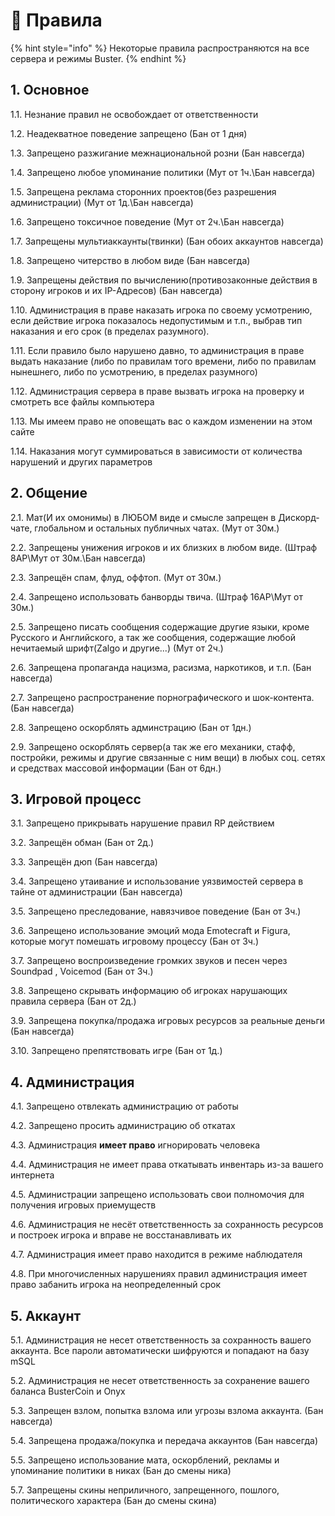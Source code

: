# 📃 Правила

{% hint style="info" %}
Некоторые правила распространяются на все сервера и режимы Buster.
{% endhint %}

## 1. Основное

1.1. Незнание правил не освобождает от ответственности&#x20;

1.2. Неадекватное поведение запрещено (Бан от 1 дня)

1.3. Запрещено разжигание межнациональной розни (Бан навсегда)

1.4. Запрещено любое упоминание политики (Мут от 1ч.\Бан навсегда)

1.5. Запрещена реклама сторонних проектов(без разрешения администрации) (Мут от 1д.\Бан навсегда)

1.6. Запрещено токсичное поведение (Мут от 2ч.\Бан навсегда)

1.7. Запрещены мультиаккаунты(твинки) (Бан обоих аккаунтов навсегда)

1.8. Запрещено читерство в любом виде (Бан навсегда)

1.9. Запрещены действия по вычислению(противозаконные действия в сторону игроков и их IP-Адресов) (Бан навсегда)

1.10. Администрация в праве наказать игрока по своему усмотрению, если действие игрока показалось недопустимым и т.п., выбрав тип наказания и его срок (в пределах разумного).

1.11. Если правило было нарушено давно, то администрация в праве выдать наказание (либо по правилам того времени, либо по правилам нынешнего, либо по усмотрению, в пределах разумного)&#x20;

1.12. Администрация сервера в праве вызвать игрока на проверку и смотреть все файлы компьютера

1.13. Мы имеем право не оповещать вас о каждом изменении на этом сайте

1.14. Наказания могут суммироваться в зависимости от количества нарушений и других параметров



## 2. Общение

2.1. Мат(И их омонимы) в ЛЮБОМ виде и смысле запрещен в Дискорд-чате, глобальном и остальных публичных чатах. (Мут от 30м.)

2.2. Запрещены унижения игроков и их близких в любом виде. (Штраф 8АР\Мут от 30м.\Бан навсегда)

2.3. Запрещён спам, флуд, оффтоп. (Мут от 30м.)

2.4. Запрещено использовать банворды твича. (Штраф 16АР\Мут от 30м.)

2.5. Запрещено писать сообщения содержащие другие языки, кроме Русского и Английского, а так же сообщения, содержащие любой нечитаемый шрифт(Zalgo и другие...) (Мут от 2ч.)

2.6. Запрещена пропаганда нацизма, расизма, наркотиков, и т.п. (Бан навсегда)

2.7. Запрещено распространение порнографического и шок-контента. (Бан навсегда)

2.8. Запрещено оскорблять админстрацию (Бан от 1дн.)

2.9. Запрещено оскорблять сервер(а так же его механики, стафф, постройки, режимы и другие связанные с ним вещи) в любых соц. сетях и средствах массовой информации (Бан от 6дн.)

## 3. Игровой процесс

3.1. Запрещено прикрывать нарушение правил RP действием

3.2. Запрещён обман (Бан от 2д.)

3.3. Запрещён дюп (Бан навсегда)

3.4. Запрещено утаивание и использование уязвимостей сервера в тайне от администрации (Бан навсегда)

3.5. Запрещено преследование, навязчивое поведение (Бан от 3ч.)

3.6. Запрещено использование эмоций мода Emotecraft и Figura, которые могут помешать игровому процессу (Бан от 3ч.)&#x20;

3.7. Запрещено воспроизведение громких звуков и песен через Soundpad , Voicemod (Бан от 3ч.)

3.8. Запрещено скрывать информацию об игроках нарушающих правила сервера (Бан от 2д.)

3.9. Запрещена покупка/продажа игровых ресурсов за реальные деньги (Бан навсегда)

3.10. Запрещено препятствовать игре (Бан от 1д.)



## 4. Администрация

4.1. Запрещено отвлекать администрацию от работы

4.2. Запрещено просить администрацию об откатах

4.3. Администрация **имеет право** игнорировать человека

4.4. Администрация не имеет права откатывать инвентарь из-за вашего интернета

4.5. Администрации запрещено использовать свои полномочия для получения игровых приемуществ

4.6. Администрация не несёт ответственность за сохранность ресурсов и построек игрока и вправе не восстанавливать их

4.7. Администрация имеет право находится в режиме наблюдателя

4.8. При многочисленных нарушениях правил администрация имеет право забанить игрока на неопределенный срок



## 5. Аккаунт

5.1. Администрация не несет ответственность за сохранность вашего аккаунта. Все пароли автоматически шифруются и попадают на базу mSQL

5.2. Администрация не несет ответственность за сохранение вашего баланса BusterCoin и Onyx

5.3. Запрещен взлом, попытка взлома или угрозы взлома аккаунта. (Бан навсегда)

5.4. Запрещена продажа/покупка и передача аккаунтов (Бан навсегда)

5.5. Запрещено использование мата, оскорблений, рекламы и упоминание политики в никах (Бан до смены ника)

5.7. Запрещены скины неприличного, запрещенного, пошлого, политического характера (Бан до смены скина)
